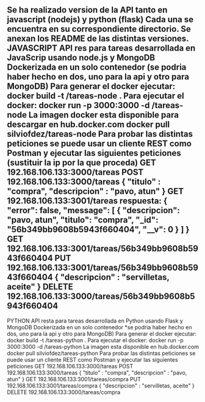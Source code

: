 Se ha realizado version de la API tanto en javascript (nodejs) y python (flask)
Cada una se encuentra en su correspondiente directorio.
Se anexan los README de las distintas versiones.
JAVASCRIPT
API res para tareas desarrollada en JavaScrip usando node.js y MongoDB
Dockerizada en un solo contenedor (se podria haber hecho en dos, uno para la api y otro para MongoDB)
Para generar el docker ejecutar:
docker build -t <user>/tareas-node .
Para ejecutar el docker:
docker run -p 3000:3000 -d <user>/tareas-node
La imagen docker esta disponible para descargar en hub.docker.com
docker pull silviofdez/tareas-node
Para probar las distintas peticiones se puede usar un cliente REST como Postman y ejecutar las siguientes peticiones (sustituir la ip por la que proceda)
GET 192.168.106.133:3000/tareas
POST 192.168.106.133:3000/tareas
{
    "titulo" : "compra",
    "descripcion" : "pavo, atun"
}
GET 192.168.106.133:3001/tareas
respuesta:
{
  "error": false,
  "message": [
    {
      "descripcion": "pavo, atun",
      "titulo": "compra",
      "_id": "56b349bb9608b5943f660404",
      "__v": 0
    }
  ]
}
GET 192.168.106.133:3001/tareas/56b349bb9608b5943f660404
PUT 192.168.106.133:3001/tareas/56b349bb9608b5943f660404
{
    "descripcion" : "servilletas, aceite"
}
DELETE 192.168.106.133:3000/tareas/56b349bb9608b5943f660404
--------------------------------------------------------------------------------------
PYTHON
API resta para tareas desarrollada en Python usando Flask y MongoDB
Dockerizada en un solo contenedor *se podria haber hecho en dos, uno para la api y otro para MongoDB)
Para generar el docker ejecutar:
docker build -t <user>/tareas-python .
Para ejecutar el docker:
docker run -p 3000:3000 -d <user>/tareas-python
La imagen esta disponible en hub.docker.com
docker pull silviofdez/tareas-python
Para probar las distintas peticiones se puede usar un cliente REST como Postman y ejecutar las siguientes peticiones
GET 192.168.106.133:3000/tareas
POST 192.168.106.133:3000/tareas
{
    "titulo" : "compra",
    "descripcion" : "pavo, atun"
}
GET 192.168.106.133:3001/tareas/compra
PUT 192.168.106.133:3001/tareas/compra
{
    "descripcion" : "servilletas, aceite"
}
DELETE 192.168.106.133:3000/tareas/compra
